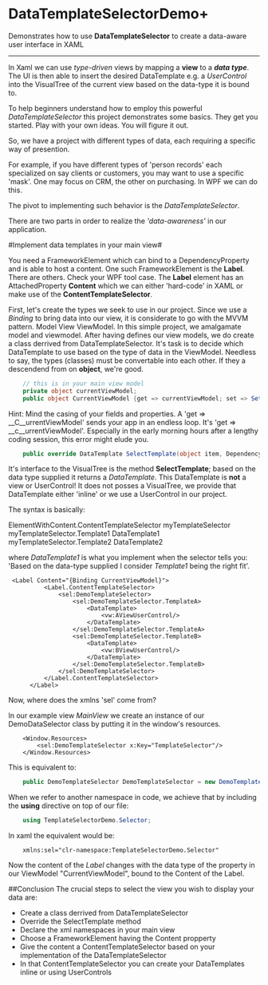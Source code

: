 # DataTemplateSelectorDemo+

Demonstrates how to use __DataTemplateSelector__ to create a data-aware user interface in XAML

***

In Xaml we can use _type-driven_ views by mapping a __view__ to a ___data type___.
The UI is then able to insert the desired DataTemplate e.g. a _UserControl_ into the VisualTree 
of the current view based on the data-type it is bound to.

To help beginners understand how to employ this powerful _DataTemplateSelector_ this project
demonstrates some basics. They get you started. Play with your own ideas. You will figure it out.
  
So, we have a project with different types of data, each requiring a specific way of presention.

For example, if you have different types of 'person records' each specialized on say clients or customers,
you may want to use a specific 'mask'. One may focus on CRM, the other on purchasing.
In WPF we can do this.

The pivot to implementing such behavior is the _DataTemplateSelector_.

There are two parts in order to realize the _'data-awareness'_ in our application.

#Implement data templates in your main view#

You need a FrameworkElement which can bind to a DependencyProperty and is able to host a content.
One such FrameworkElement is the __Label__. There are others. Check your WPF tool case. 
The __Label__ element has an AttachedProperty __Content__ which we can either 'hard-code' in XAML or
make use of the __ContentTemplateSelector__.

First, let's create the types we seek to use in our project. Since we use a _Binding_ to bring data into our view,
it is considerate to go with the MVVM pattern. Model View ViewModel. In this simple project, we amalgamate model and viewmodel.
After having defines our view models, we do create a class derrived from DataTemplateSelector.
It's task is to decide which DataTemplate to use based on the type of data in the ViewModel.
Needless to say, the types (classes) must be convertable into each other. If they a descendend from on __object__, we're good.


```csharp
    // this is in your main view model
    private object currentViewModel;
    public object CurrentViewModel {get => currentViewModel; set => SetProperty(currentViewModel, value, ()=> currentViewModel = x);  
```

Hint: Mind the casing of your fields and properties. A 'get => __C__urrentViewModel' sends your app in an endless loop.
It's 'get => __c__urrentViewModel'.
Especially in the early morning hours after a lengthy coding session, this error might elude you. 

```csharp
    public override DataTemplate SelectTemplate(object item, DependencyObject container)
```

It's interface to the VisualTree is the method __SelectTemplate__; based on the data type supplied it returns a _DataTemplate_.
This DataTemplate is __not__ a view or UserControl! It does not posses a VisualTree, we provide that DataTemplate either 'inline' or
we use a UserControl in our project.

The syntax is basically:

ElementWithContent.ContentTemplateSelector
    myTemplateSelector
        myTemplateSelector.Template1
            DataTemplate1
        myTemplateSelector.Template2
            DataTemplate2

where _DataTemplate1_ is what you implement when the selector tells you: 'Based on the data-type supplied I consider _Template1_ being the right fit'.

```xaml
 <Label Content="{Binding CurrentViewModel}">
          <Label.ContentTemplateSelector>
              <sel:DemoTemplateSelector>
                  <sel:DemoTemplateSelector.TemplateA>
                      <DataTemplate>
                          <vw:AViewUserControl/>
                      </DataTemplate>
                  </sel:DemoTemplateSelector.TemplateA>
                  <sel:DemoTemplateSelector.TemplateB>
                      <DataTemplate>
                          <vw:BViewUserControl/>
                      </DataTemplate>
                  </sel:DemoTemplateSelector.TemplateB>
              </sel:DemoTemplateSelector>
          </Label.ContentTemplateSelector>
      </Label>
```

Now, where does the xmlns 'sel' come from?

In our example view _MainView_ we create an instance of our DemoDataSelector class by putting it in the window's resources.
```xaml
    <Window.Resources>
        <sel:DemoTemplateSelector x:Key="TemplateSelector"/>
    </Window.Resources>
```

This is equivalent to:

```csharp
    public DemoTemplateSelector DemoTemplateSelector = new DemoTemplateSelector();
```

When we refer to another namespace in code, we achieve that by including the __using__ directive on top of our file:

```csharp
    using TemplateSelectorDemo.Selector;
```

In xaml the equivalent would be:

```xaml    
    xmlns:sel="clr-namespace:TemplateSelectorDemo.Selector"
```

Now the content of the _Label_ changes with the data type of the property in our ViewModel "CurrentViewModel", bound to the Content of the Label.

##Conclusion
The crucial steps to select the view you wish to display your data are:
* Create a class derrived from DataTemplateSelector
* Override the SelectTemplate method
* Declare the xml namespaces in your main view
* Choose a FrameworkElement having the Content propperty
* Give the content a ContentTemplateSelector based on your implementation of the DataTemplateSelector
* In that ContentTemplateSelector you can create your DataTemplates inline or using UserControls
